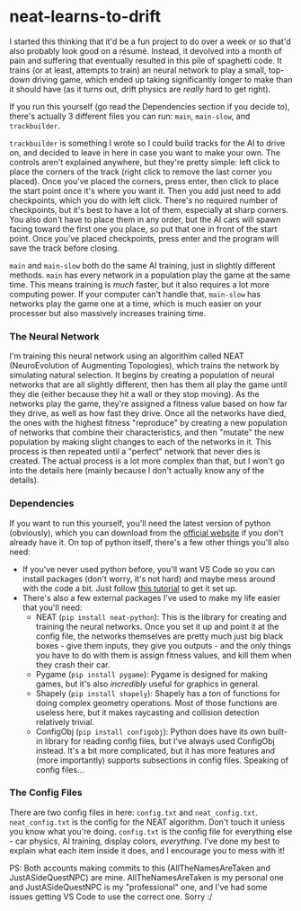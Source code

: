 # neat-learns-to-drift

I started this thinking that it'd be a fun project to do over a week or so that'd also probably look good on a résumé. Instead, it devolved into a month of pain and suffering that eventually resulted in this pile of spaghetti code. It trains (or at least, attempts to train) an neural network to play a small, top-down driving game, which ended up taking significantly longer to make than it should have (as it turns out, drift physics are *really* hard to get right).

If you run this yourself (go read the Dependencies section if you decide to), there's actually 3 different files you can run: `main`, `main-slow`, and `trackbuilder`. 

`trackbuilder` is something I wrote so I could build tracks for the AI to drive on, and decided to leave in here in case you want to make your own. The controls aren't explained anywhere, but they're pretty simple: left click to place the corners of the track (right click to remove the last corner you placed). Once you've placed the corners, press enter, then click to place the start point once it's where you want it. Then you add just need to add checkpoints, which you do with left click. There's no required number of checkpoints, but it's best to have a lot of them, especially at sharp corners. You also don't have to place them in any order, but the AI cars will spawn facing toward the first one you place, so put that one in front of the start point. Once you've placed checkpoints, press enter and the program will save the track before closing.

`main` and `main-slow` both do the same AI training, just in slightly different methods. `main` has every network in a population play the game at the same time. This means training is *much* faster, but it also requires a lot more computing power. If your computer can't handle that, `main-slow` has networks play the game one at a time, which is much easier on your processer but also massively increases training time.

### The Neural Network

I'm training this neural network using an algorithim called NEAT (NeuroEvolution of Augmenting Topologies), which trains the network by simulating natural selection. It begins by creating a population of neural networks that are all slightly different, then has them all play the game until they die (either because they hit a wall or they stop moving). As the networks play the game, they're assigned a fitness value based on how far they drive, as well as how fast they drive. Once all the networks have died, the ones with the highest fitness "reproduce" by creating a new population of networks that combine their characteristics, and then "mutate" the new population by making slight changes to each of the networks in it. This process is then repeated until a "perfect" network that never dies is created. The actual process is a lot more complex than that, but I won't go into the details here (mainly because I don't actually know any of the details).


### Dependencies

If you want to run this yourself, you'll need the latest version of python (obviously), which you can download from the [official website](https://www.python.org/downloads/) if you don't already have it. On top of python itself, there's a few other things you'll also need:
- If you've never used python before, you'll want VS Code so you can install packages (don't worry, it's not hard) and maybe mess around with the code a bit. Just follow [this tutorial](https://code.visualstudio.com/docs/python/python-tutorial) to get it set up.
- There's also a few external packages I've used to make my life easier that you'll need:
  - NEAT (`pip install neat-python`): This is the library for creating and training the neural networks. Once you set it up and point it at the config file, the networks themselves are pretty much just big black boxes - give them inputs, they give you outputs - and the only things you have to do with them is assign fitness values, and kill them when they crash their car.
  - Pygame (`pip install pygame`): Pygame is designed for making games, but it's also *incredibly* useful for graphics in general.
  - Shapely (`pip install shapely`): Shapely has a ton of functions for doing complex geometry operations. Most of those functions are useless here, but it makes raycasting and collision detection relatively trivial.
  - ConfigObj (`pip install configobj`): Python does have its own built-in library for reading config files, but I've always used ConfigObj instead. It's a bit more complicated, but it has more features and (more importantly) supports subsections in config files. Speaking of config files...
 
 ### The Config Files
 
 There are two config files in here: `config.txt` and `neat_config.txt`. `neat_config.txt` is the config for the NEAT algorithm. Don't touch it unless you know what you're doing. `config.txt` is the config file for everything else - car physics, AI training, display colors, *everything*. I've done my best to explain what each item inside it does, and I encourage you to mess with it!

PS: Both accounts making commits to this (AllTheNamesAreTaken and JustASideQuestNPC) are mine. AllTheNamesAreTaken is my personal one and JustASideQuestNPC is my "professional" one, and I've had some issues getting VS Code to use the correct one. Sorry :/
